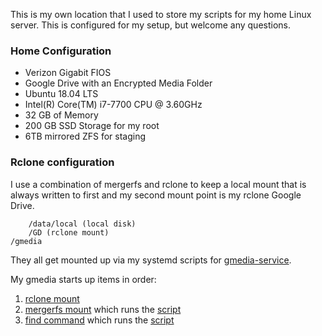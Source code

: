 This is my own location that I used to store my scripts for my home Linux server. This is configured for my setup, but welcome any questions.

### Home Configuration

- Verizon Gigabit FIOS
- Google Drive with an Encrypted Media Folder
- Ubuntu 18.04 LTS
- Intel(R) Core(TM) i7-7700 CPU @ 3.60GHz
- 32 GB of Memory
- 200 GB SSD Storage for my root
- 6TB mirrored ZFS for staging

### Rclone configuration
I use a combination of mergerfs and rclone to keep a local mount that is always written to first and my second mount point is my rclone Google Drive.

        /data/local (local disk)
        /GD (rclone mount)
    /gmedia

They all get mounted up via my systemd scripts for [gmedia-service](https://github.com/animosity22/homescripts/blob/master/systemd/gmedia.service).

My gmedia starts up items in order:
1) [rclone mount](https://github.com/animosity22/homescripts/blob/master/systemd/gmedia-rclone.service)
2) [mergerfs mount](https://github.com/animosity22/homescripts/blob/master/systemd/gmedia-mergerfs.service) which runs the [script](https://github.com/animosity22/homescripts/blob/master/scripts/mergerfs_mount)
3) [find command](https://github.com/animosity22/homescripts/blob/master/systemd/gmedia-find.service) which runs the [script](https://github.com/animosity22/homescripts/blob/master/scripts/GD_find)
